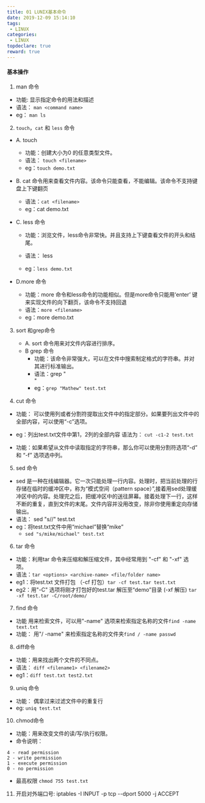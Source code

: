 ```yaml
---
title: 01 LUNIX基本命令
date: 2019-12-09 15:14:10
tags:
 - LINUX
categories:
 - LINUX
topdeclare: true
reward: true
---
```

#### 基本操作
1. man 命令
  - 功能: 显示指定命令的用法和描述
  - 语法： `man <command name>`
  - eg： `man ls`

<!--more-->

2. `touch`，`cat` 和 `less` 命令
  - A. touch
    - 功能：创建大小为0 的任意类型文件。
    - 语法： `touch <filename>`
    - eg：`touch demo.txt`
  - B. cat 命令用来查看文件内容。该命令只能查看，不能编辑。该命令不支持键盘上下键翻页
    - 语法：`cat <filename>`
    - eg：cat demo.txt

  - C. less 命令
    - 功能：浏览文件，less命令非常快。并且支持上下键查看文件的开头和结尾。

    - 语法： less <filename>
    - eg：`less demo.txt`

  - D.more 命令
    - 功能：more 命令和less命令的功能相似。但是more命令只能用‘enter’ 键来实现文件的向下翻页，该命令不支持回退
    - 语法：`more <filename>`
    - eg：more demo.txt

3. sort 和grep命令
    - A. sort 命令用来对文件内容进行排序。
    - B grep 命令  
      - 功能：该命令非常强大，可以在文件中搜索制定格式的字符串。并对其进行标准输出。
      - 语法：grep "<search string>" <file name>
      - eg：`grep "Mathew" test.txt`

4. cut 命令
  - 功能： 可以使用列或者分割符提取出文件中的指定部分。如果要列出文件中的全部内容，可以使用“-c”选项。
  - eg：列出test.txt文件中第1，2列的全部内容
  语法为： `cut -c1-2 test.txt`

  - 功能：如果希望从文件中读取指定的字符串，那么你可以使用分割符选项“-d” 和 “-f” 选项选中列。

5. sed 命令
 - sed 是一种在线编辑器。它一次只能处理一行内容。处理时，把当前处理的行存储在临时的缓冲区中，称为“模式空间（pattern space）”,接着用sed处理缓冲区中的内容。处理完之后，把缓冲区中的送往屏幕。接着处理下一行，这样不断的重复，直到文件的末尾。文件内容并没用改变，除非你使用重定向存储输出。
 - 语法： sed "s/<old-word>/<mew-word>" test.txt
 - eg：将test.txt文件中用“michael”替换“mike”
    - `sed "s/mike/michael" test.txt`

6. tar 命令
  - 功能：利用tar 命令来压缩和解压缩文件，其中经常用到 "-cf" 和  "-xf" 选项。
  - 语法：`tar <options> <archive-name> <file/folder name>`
  - eg1：将test.txt 文件打包 （-cf 打包）`tar -cf test.tar test.txt`
  - eg2：用"-C" 选项将刚才打包好的test.tar 解压至“demo”目录 (-xf 解压) `tar -xf test.tar -C/root/demo/`

7. find 命令
  - 功能 用来检索文件，可以用"-name" 选项来检索指定名称的文件`find -name text.txt`
  - 功能： 用"/ -name" 来检索指定名称的文件夹`find / -name passwd`

8. diff命令
  - 功能：用来找出两个文件的不同点。
  - 语法： `diff <filename1> <filename2>`
  - eg1：`diff test.txt test2.txt`

9. uniq 命令
  - 功能： 偶拿过来过滤文件中的重复行
  - eg: `uniq test.txt`

10. chmod命令
  - 功能：用来改变文件的读/写/执行权限。
  - 命令说明：
  ```
  4 - read permission
  2 - write permission
  1 - execute permission
  0 - no permission
  ```
  - 最高权限 `chmod 755 test.txt`

11. 开启对外端口号:
  iptables -I INPUT -p tcp --dport 5000 -j ACCEPT

